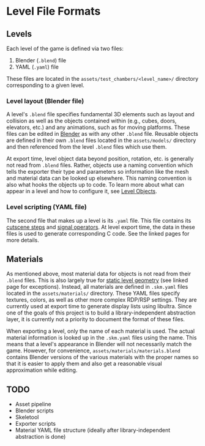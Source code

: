 # Level File Formats

## Levels

Each level of the game is defined via two files:

1. Blender (`.blend`) file
2. YAML (`.yaml`) file

These files are located in the `assets/test_chambers/<level_name>/` directory
corresponding to a given level.

### Level layout (Blender file)

A level's `.blend` file specifies fundamental 3D elements such as layout and
collision as well as the objects contained within (e.g., cubes, doors,
elevators, etc.) and any animations, such as for moving platforms. These files
can be edited in [Blender](https://www.blender.org/) as with any other `.blend`
file. Reusable objects are defined in their own `.blend` files located in the
`assets/models/` directory and then referenced from the level `.blend` files
which use them.

At export time, level object data beyond position, rotation, etc. is generally
not read from `.blend` files. Rather, objects use a naming convention which
tells the exporter their type and parameters so information like the mesh and
material data can be looked up elsewhere. This naming convention is also what
hooks the objects up to code. To learn more about what can appear in a level and
how to configure it, see [Level Objects](./level_objects/README.md).

### Level scripting (YAML file)

The second file that makes up a level is its `.yaml` file. This file contains
its [cutscene steps](./cutscenes/README.md) and [signal operators](./signals.md).
At level export time, the data in these files is used to generate corresponding
C code. See the linked pages for more details.

## Materials

As mentioned above, most material data for objects is not read from their
`.blend` files. This is also largely true for
[static level geometry](./level_objects/static.md) (see linked page for
exceptions). Instead, all materials are defined in `.skm.yaml` files located in
the `assets/materials/` directory. These YAML files specify textures, colors, as
well as other more complex RDP/RSP settings. They are currently used at export
time to generate display lists using libultra. Since one of the goals of this
project is to build a library-independent abstraction layer, it is currently not
a priority to document the format of these files.

When exporting a level, only the name of each material is used. The actual
material information is looked up in the `.skm.yaml` files using the name. This
means that a level's appearance in Blender will not necessarily match the game.
However, for convenience, `assets/materials/materials.blend` contains Blender
versions of the various materials with the proper names so that it is easier to
apply them and also get a reasonable visual approximation while editing.

## TODO

* Asset pipeline
* Blender scripts
* Skeletool
* Exporter scripts
* Material YAML file structure (ideally after library-independent abstraction is done)
